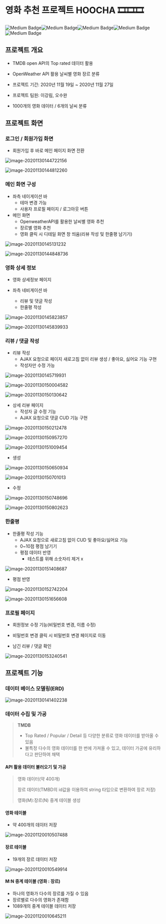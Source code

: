 # 영화 추천 프로젝트 HOOCHA 🎞🎞🎞

![Medium Badge](https://img.shields.io/badge/Python-v3.7.8-blue)![Medium Badge](https://img.shields.io/badge/Django-v3.1.3-blue)![Medium Badge](https://img.shields.io/badge/djangorestframework-v3.12.2-blue)![Medium Badge](https://img.shields.io/badge/Javascript-v1.7-red)![Medium Badge](https://img.shields.io/badge/License-TMBD-bri)

## 프로젝트 개요

- TMDB open API의 Top rated 데이터 활용

- OpenWeather API 활용 날씨별 영화 장르 분류

- 프로젝트 기간: 2020년 11월 19일 ~ 2020년 11월 27일

- 프로젝트 팀원: 이강림, 오수완

- 1000개의 영화 데이터 / 6개의 날씨 분류



## 프로젝트 화면

### 로그인 / 회원가입 화면

- 회원가입 후 바로 메인 페이지 화면 전환

![image-20201130144722156](README.assets/image-20201130144722156.png)

![image-20201130144812260](README.assets/image-20201130144812260.png)

### 메인 화면 구성

- 좌측 네이게이션 바
  - 테마 변경 가능
  - 사용자 프로필 페이지 / 로그아웃 버튼
- 메인 화면
  - OpenweatherAPI를 활용한 날씨별 영화 추천
  - 장르별 영화 추천
  - 영화 클릭 시 디테일 화면 창 띄움(리뷰 작성 및 한줄평 남기기)

![image-20201130145131232](README.assets/image-20201130145131232.png)

![image-20201130144848736](README.assets/image-20201130144848736.png)

### 영화 상세 정보

- 영화 상세정보 페이지

- 좌측 네비게이션 바
  - 리뷰 및 댓글 작성
  - 한줄평 작성

![image-20201130145823857](README.assets/image-20201130145823857.png)

![image-20201130145839933](README.assets/image-20201130145839933.png)



### 리뷰 / 댓글 작성

- 리뷰 작성
  - AJAX 요청으로 페이지 새로고침 없이 리뷰 생성 / 좋아요, 싫어요 기능 구현
  - 작성자만 수정 가능

![image-20201130145719931](README.assets/image-20201130145719931.png)

![image-20201130150004582](README.assets/image-20201130150004582.png)

![image-20201130150130642](README.assets/image-20201130150130642.png)

- 상세 리뷰 페이지
  - 작성자 글 수정 기능
  - AJAX 요청으로 댓글 CUD 기능 구현

![image-20201130150212478](README.assets/image-20201130150212478.png)

![image-20201130150957270](README.assets/image-20201130150957270.png)

![image-20201130151009454](README.assets/image-20201130151009454.png)

- 생성

![image-20201130150650934](README.assets/image-20201130150650934.png)

![image-20201130150701013](README.assets/image-20201130150701013.png)

- 수정

![image-20201130150748696](README.assets/image-20201130150748696.png)

![image-20201130150802623](README.assets/image-20201130150802623.png)



### 한줄평

- 한줄평 작성 기능
  - AJAX 요청으로 새로고침 없이 CUD 및 좋아요/싫어요 기능
  - 0~10점 평점 남기기
  - 평점 데이터 반영
    - 테스트를 위해 소숫자리 제거 x

![image-20201130151408687](README.assets/image-20201130151408687.png)



- 평점 반영

![image-20201130152742204](README.assets/image-20201130152742204.png)

![image-20201130151656608](README.assets/image-20201130151656608.png)

### 프로필 페이지

- 회원정보 수정 기능(비밀번호 변경, 이름 수정)
- 비밀번호 변경 클릭 시 비밀번호 변경 페이지로 이동

- 남긴 리뷰 / 댓글 확인

![image-20201130153240541](README.assets/image-20201130153240541.png)



## 프로젝트 기능

### 데이터 베이스 모델링(ERD)

![image-20201130141402238](README.assets/image-20201130141402238.png)



### 데이터 수집 및 가공

> **TMDB**
>
> - Top Rated / Popular / Detail 등 다양한 분류로 영화 데이터를 받아올 수 있음
> - 불특정 다수의 영화 데이터를 한 번에 가져올 수 있고, 데이터 가공에 유리하다고 판단하여 채택

#### API 활용 데이터 불러오기 및 가공

> 영화 데이터(약 400개)
>
> 장르 데이터(TMBD의 id값을 이용하여 string 타입으로 변환하여 장르 저장)
>
> 영화(M):장르(N) 중계 테이블 생성

#### 영화 테이블

- 약 400개의 데이터 저장

![image-20201120010507488](README.assets/image-20201120010507488.png)

#### 장르 테이블

- 19개의 장르 데이터 저장

![image-20201120010549914](README.assets/image-20201120010549914.png)

#### M:N 중계 테이블 (영화 : 장르)

- 하나의 영화가 다수의 장르를 가질 수 있음
- 장르별로 다수의 영화가 존재함
- 1089개의 중계 테이블 데이터 저장

![image-20201120010645211](README.assets/image-20201120010645211.png)


